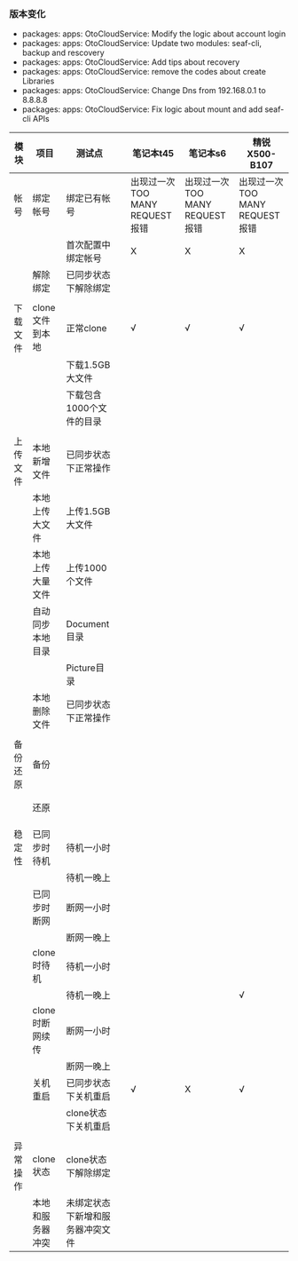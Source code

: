 ### 版本变化
- packages: apps: OtoCloudService: Modify the logic about account login
- packages: apps: OtoCloudService: Update two modules: seaf-cli,  backup and rescovery
- packages: apps: OtoCloudService: Add tips about recovery
- packages: apps: OtoCloudService: remove the codes about create Libraries
- packages: apps: OtoCloudService: Change Dns from 192.168.0.1 to 8.8.8.8
- packages: apps: OtoCloudService: Fix logic about mount and add seaf-cli APIs

|模块|项目|测试点||笔记本t45|笔记本s6|精锐X500-B107|
|-----|-----|-----|-----|-----|-----|-----|
|帐号|绑定帐号|绑定已有帐号||出现过一次TOO MANY REQUEST报错|出现过一次TOO MANY REQUEST报错|出现过一次TOO MANY REQUEST报错|
|||首次配置中绑定帐号||X|X|X|
||解除绑定|已同步状态下解除绑定||||
|||||||||
|下载文件|clone文件到本地|正常clone||√|√|√|
|||下载1.5GB大文件|||||
|||下载包含1000个文件的目录|||||
|||||||||
|上传文件|本地新增文件|已同步状态下正常操作|||||
||本地上传大文件|上传1.5GB大文件|||||
||本地上传大量文件|上传1000个文件|||||
||自动同步本地目录|Document目录|||||
|||Picture目录|||||
||本地删除文件|已同步状态下正常操作|||||
|||||||||
|备份还原|备份||||||
||||||||
||||||||
||还原||||||
||||||||
||||||||
|||||||||
|稳定性|已同步时待机|待机一小时|||||
|||待机一晚上|||||
||已同步时断网|断网一小时|||||
|||断网一晚上|||||
||clone时待机|待机一小时|||||
|||待机一晚上||||√|
||clone时断网续传|断网一小时|||||
|||断网一晚上|||||
||关机重启|已同步状态下关机重启||√|X|√|
|||clone状态下关机重启|||||
|||||||||
|异常操作|clone状态|clone状态下解除绑定|||||
||本地和服务器冲突|未绑定状态下新增和服务器冲突文件|||||

